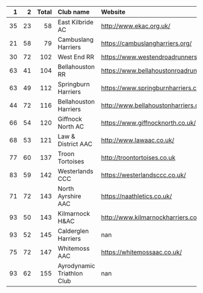 |   1 |   2 |   Total | Club name                  | Website                                    |
|----:|----:|--------:|:---------------------------|:-------------------------------------------|
|  35 |  23 |      58 | East Kilbride AC           | http://www.ekac.org.uk/                    |
|  21 |  58 |      79 | Cambuslang Harriers        | https://cambuslangharriers.org/            |
|  30 |  72 |     102 | West End RR                | https://www.westendroadrunners.co.uk/      |
|  63 |  41 |     104 | Bellahouston RR            | https://www.bellahoustonroadrunners.co.uk/ |
|  63 |  49 |     112 | Springburn Harriers        | https://www.springburnharriers.co.uk/      |
|  44 |  72 |     116 | Bellahouston Harriers      | http://www.bellahoustonharriers.co.uk/     |
|  66 |  54 |     120 | Giffnock North AC          | https://www.giffnocknorth.co.uk/           |
|  68 |  53 |     121 | Law & District AAC         | http://www.lawaac.co.uk/                   |
|  77 |  60 |     137 | Troon Tortoises            | http://troontortoises.co.uk                |
|  83 |  59 |     142 | Westerlands CCC            | https://westerlandsccc.co.uk/              |
|  71 |  72 |     143 | North Ayrshire AAC         | https://naathletics.co.uk/                 |
|  93 |  50 |     143 | Kilmarnock H&AC            | http://www.kilmarnockharriers.com/         |
|  93 |  52 |     145 | Calderglen Harriers        | nan                                        |
|  75 |  72 |     147 | Whitemoss AAC              | https://whitemossaac.co.uk/                |
|  93 |  62 |     155 | Ayrodynamic Triathlon Club | nan                                        |